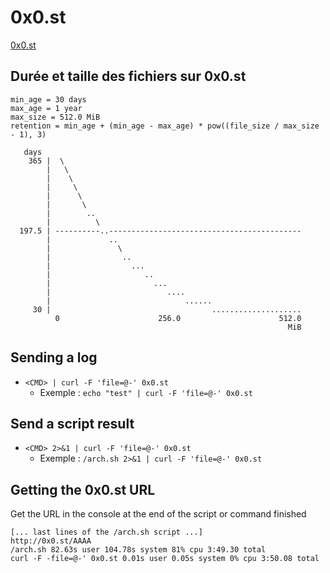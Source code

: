# 0x0.st
[0x0.st](https://0x0.st)
## Durée et taille des fichiers sur 0x0.st
```
min_age = 30 days
max_age = 1 year
max_size = 512.0 MiB
retention = min_age + (min_age - max_age) * pow((file_size / max_size - 1), 3)
```
```
   days
    365 |  \
        |   \
        |    \
        |     \
        |      \
        |       \
        |        ..
        |          \
  197.5 | ----------..-------------------------------------------
        |             ..
        |               \
        |                ..
        |                  ...
        |                     ..
        |                       ...
        |                          ....
        |                              ......
     30 |                                    ....................
          0                      256.0                      512.0
                                                              MiB
```
## Sending a log
- `<CMD> | curl -F 'file=@-' 0x0.st`
  - Exemple : `echo "test" | curl -F 'file=@-' 0x0.st`
## Send a script result
- `<CMD> 2>&1 | curl -F 'file=@-' 0x0.st`
  - Exemple : `/arch.sh 2>&1 | curl -F 'file=@-' 0x0.st`
## Getting the 0x0.st URL
Get the URL in the console at the end of the script or command finished
```
[... last lines of the /arch.sh script ...]
http://0x0.st/AAAA
/arch.sh 82.63s user 104.78s system 81% cpu 3:49.30 total
curl -F -file=@-' 0x0.st 0.01s user 0.05s system 0% cpu 3:50.08 total
```
